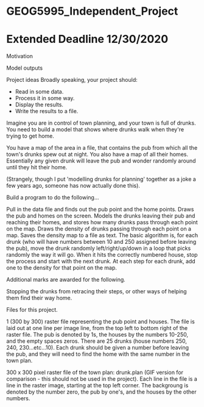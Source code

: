 # GEOG5995_Independent_Project
# Extended Deadline 12/30/2020


Motivation


Model outputs 






Project ideas Broadly speaking, your project should:  
- Read in some data. 
- Process it in some way. 
- Display the results. 
- Write the results to a file.


Imagine you are in control of town planning, and your town is full of drunks. You need to build a model that shows where drunks walk when they're trying to get home.

You have a map of the area in a file, that contains the pub from which all the town's drunks spew out at night. You also have a map of all their homes. Essentially any given drunk will leave the pub and wonder randomly around until they hit their home.

(Strangely, though I put 'modelling drunks for planning' together as a joke a few years ago, someone has now actually done this).

Build a program to do the following...

Pull in the data file and finds out the pub point and the home points.
Draws the pub and homes on the screen.
Models the drunks leaving their pub and reaching their homes, and stores how many drunks pass through each point on the map.
Draws the density of drunks passing through each point on a map.
Saves the density map to a file as text.
The basic algorithm is, for each drunk (who will have numbers between 10 and 250 assigned before leaving the pub), move the drunk randomly left/right/up/down in a loop that picks randomly the way it will go. When it hits the correctly numbered house, stop the process and start with the next drunk. At each step for each drunk, add one to the density for that point on the map.

Additional marks are awarded for the following.

Stopping the drunks from retracing their steps, or other ways of helping them find their way home.

Files for this project.

1 (300 by 300) raster file representing the pub point and houses. The file is laid out at one line per image line, from the top left to bottom right of the raster file. The pub is denoted by 1s, the houses by the numbers 10-250, and the empty spaces zeros. There are 25 drunks (house numbers 250, 240, 230...etc...10). Each drunk should be given a number before leaving the pub, and they will need to find the home with the same number in the town plan.

300 x 300 pixel raster file of the town plan: drunk.plan (GIF version for comparison - this should not be used in the project). Each line in the file is a line in the raster image, starting at the top left corner. The backgroung is denoted by the number zero, the pub by one's, and the houses by the other numbers.
